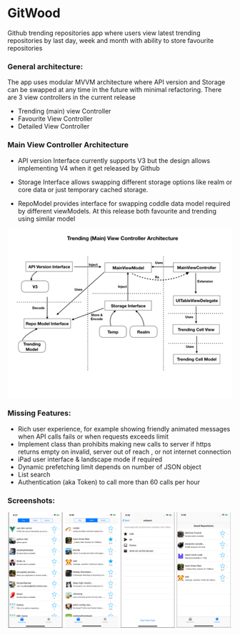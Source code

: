 # GitWood

Github trending repositories app where users view latest trending repositories by last day, week and month with ability to store favourite repositories


### General architecture:

The app uses modular MVVM architecture where API version and Storage can be swapped at any time in the future with minimal refactoring. There are 3 view controllers in the current release

- Trending (main) view Controller
- Favourite View Controller
- Detailed View Controller


### Main View Controller Architecture

* API version Interface currently supports V3 but the design allows implementing V4 when it get released by Github

* Storage Interface allows swapping different storage options like realm or core data or just temporary cached storage. 

* RepoModel provides interface for swapping coddle data model required by different viewModels. At this release both favourite and trending using similar model


<img src="https://github.com/nour7/GitWood/blob/master/GitWoodMainViewC.jpeg" width="1200">



### Missing Features:

- Rich user experience, for example showing friendly animated messages when API calls fails or when requests exceeds limit
- Implement class than prohibits making new calls to server if https returns empty on invalid, server out of reach , or not internet connection
- iPad user interface & landscape mode if required
- Dynamic prefetching limit depends on number of JSON object
- List search 
- Authentication (aka Token) to call more than 60 calls per hour




### Screenshots:

<img src="https://github.com/nour7/GitWood/blob/master/screens.jpg" width="1200">





